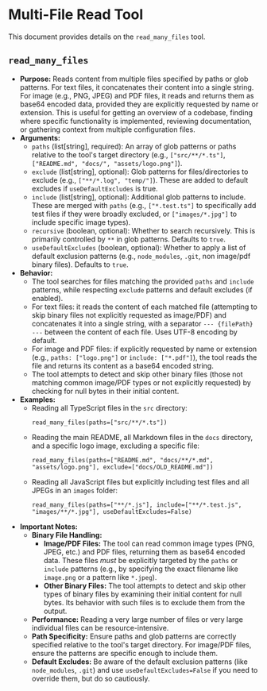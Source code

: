 # Multi-File Read Tool

This document provides details on the `read_many_files` tool.

## `read_many_files`

- **Purpose:** Reads content from multiple files specified by paths or glob patterns. For text files, it concatenates their content into a single string. For image (e.g., PNG, JPEG) and PDF files, it reads and returns them as base64 encoded data, provided they are explicitly requested by name or extension. This is useful for getting an overview of a codebase, finding where specific functionality is implemented, reviewing documentation, or gathering context from multiple configuration files.
- **Arguments:**
  - `paths` (list[string], required): An array of glob patterns or paths relative to the tool's target directory (e.g., `["src/**/*.ts"]`, `["README.md", "docs/", "assets/logo.png"]`).
  - `exclude` (list[string], optional): Glob patterns for files/directories to exclude (e.g., `["**/*.log", "temp/"]`). These are added to default excludes if `useDefaultExcludes` is true.
  - `include` (list[string], optional): Additional glob patterns to include. These are merged with `paths` (e.g., `["*.test.ts"]` to specifically add test files if they were broadly excluded, or `["images/*.jpg"]` to include specific image types).
  - `recursive` (boolean, optional): Whether to search recursively. This is primarily controlled by `**` in glob patterns. Defaults to `true`.
  - `useDefaultExcludes` (boolean, optional): Whether to apply a list of default exclusion patterns (e.g., `node_modules`, `.git`, non image/pdf binary files). Defaults to `true`.
- **Behavior:**
  - The tool searches for files matching the provided `paths` and `include` patterns, while respecting `exclude` patterns and default excludes (if enabled).
  - For text files: it reads the content of each matched file (attempting to skip binary files not explicitly requested as image/PDF) and concatenates it into a single string, with a separator `--- {filePath} ---` between the content of each file. Uses UTF-8 encoding by default.
  - For image and PDF files: if explicitly requested by name or extension (e.g., `paths: ["logo.png"]` or `include: ["*.pdf"]`), the tool reads the file and returns its content as a base64 encoded string.
  - The tool attempts to detect and skip other binary files (those not matching common image/PDF types or not explicitly requested) by checking for null bytes in their initial content.
- **Examples:**
  - Reading all TypeScript files in the `src` directory:
    ```
    read_many_files(paths=["src/**/*.ts"])
    ```
  - Reading the main README, all Markdown files in the `docs` directory, and a specific logo image, excluding a specific file:
    ```
    read_many_files(paths=["README.md", "docs/**/*.md", "assets/logo.png"], exclude=["docs/OLD_README.md"])
    ```
  - Reading all JavaScript files but explicitly including test files and all JPEGs in an `images` folder:
    ```
    read_many_files(paths=["**/*.js"], include=["**/*.test.js", "images/**/*.jpg"], useDefaultExcludes=False)
    ```
- **Important Notes:**
  - **Binary File Handling:**
    - **Image/PDF Files:** The tool can read common image types (PNG, JPEG, etc.) and PDF files, returning them as base64 encoded data. These files _must_ be explicitly targeted by the `paths` or `include` patterns (e.g., by specifying the exact filename like `image.png` or a pattern like `*.jpeg`).
    - **Other Binary Files:** The tool attempts to detect and skip other types of binary files by examining their initial content for null bytes. Its behavior with such files is to exclude them from the output.
  - **Performance:** Reading a very large number of files or very large individual files can be resource-intensive.
  - **Path Specificity:** Ensure paths and glob patterns are correctly specified relative to the tool's target directory. For image/PDF files, ensure the patterns are specific enough to include them.
  - **Default Excludes:** Be aware of the default exclusion patterns (like `node_modules`, `.git`) and use `useDefaultExcludes=False` if you need to override them, but do so cautiously.
